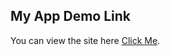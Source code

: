 ## My App Demo Link

You can view the site here
[Click Me](https://hdogukanozkan.github.io/Hdo-cv/).


